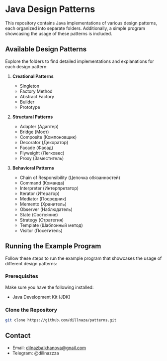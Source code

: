 # Java Design Patterns

This repository contains Java implementations of various design patterns, each organized into separate folders. Additionally, a simple program showcasing the usage of these patterns is included.

## Available Design Patterns

Explore the folders to find detailed implementations and explanations for each design pattern:

1. **Creational Patterns**
   - Singleton
   - Factory Method
   - Abstract Factory
   - Builder
   - Prototype

2. **Structural Patterns**
   - Adapter (Адаптер)
   - Bridge (Мост)
   - Composite (Компоновщик)
   - Decorator (Декоратор)
   - Facade (Фасад)
   - Flyweight (Легковес)
   - Proxy (Заместитель)

3. **Behavioral Patterns**
   - Chain of Responsibility (Цепочка обязанностей)
   - Command (Команда)
   - Interpreter (Интерпретатор)
   - Iterator (Итератор)
   - Mediator (Посредник)
   - Memento (Хранитель)
   - Observer (Наблюдатель)
   - State (Состояние)
   - Strategy (Стратегия)
   - Template (Шаблонный метод)
   - Visitor (Посетитель)

## Running the Example Program

Follow these steps to run the example program that showcases the usage of different design patterns:

### Prerequisites

Make sure you have the following installed:

- Java Development Kit (JDK)

### Clone the Repository

```bash
git clone https://github.com/dillnaza/patterns.git
```

## Contact

- Email: dilnazbaikhanova@gnail.com
- Telegram: @dillnazzza

